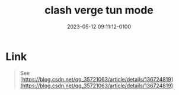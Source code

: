 ﻿---
layout: post
title: clash verge tun mode
date: 2023-05-12 09:11:12-0100
toc:
  beginning: true
  sidebar: left
---

# Link  
> See  
> [https://blog.csdn.net/qq_35721063/article/details/136724819](https://blog.csdn.net/qq_35721063/article/details/136724819)


